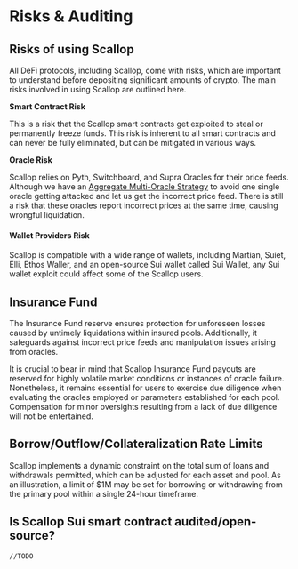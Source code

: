 # Risks & Auditing

## Risks of using Scallop

All DeFi protocols, including Scallop, come with risks, which are important to understand before depositing significant amounts of crypto. The main risks involved in using Scallop are outlined here.

**Smart Contract Risk**

This is a risk that the Scallop smart contracts get exploited to steal or permanently freeze funds. This risk is inherent to all smart contracts and can never be fully eliminated, but can be mitigated in various ways.

**Oracle Risk**

Scallop relies on Pyth, Switchboard, and Supra Oracles for their price feeds. Although we have an [Aggregate Multi-Oracle Strategy](oracles.md#aggregate-multi-oracle-strategy) to avoid one single oracle getting attacked and let us get the incorrect price feed. There is still a risk that these oracles report incorrect prices at the same time, causing wrongful liquidation.

#### Wallet Providers **Risk**

Scallop is compatible with a wide range of wallets, including Martian, Suiet, Elli, Ethos Waller, and an open-source Sui wallet called Sui Wallet, any Sui wallet exploit could affect some of the Scallop users.

## Insurance Fund

The Insurance Fund reserve ensures protection for unforeseen losses caused by untimely liquidations within insured pools. Additionally, it safeguards against incorrect price feeds and manipulation issues arising from oracles.

It is crucial to bear in mind that Scallop Insurance Fund payouts are reserved for highly volatile market conditions or instances of oracle failure. Nonetheless, it remains essential for users to exercise due diligence when evaluating the oracles employed or parameters established for each pool. Compensation for minor oversights resulting from a lack of due diligence will not be entertained.

## Borrow/Outflow/Collateralization Rate Limits

Scallop implements a dynamic constraint on the total sum of loans and withdrawals permitted, which can be adjusted for each asset and pool. As an illustration, a limit of $1M may be set for borrowing or withdrawing from the primary pool within a single 24-hour timeframe.



## Is Scallop Sui smart contract audited/open-source?

`//TODO`
